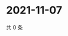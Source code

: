 # 2021-11-07

共 0 条

<!-- BEGIN WEIBO -->
<!-- 最后更新时间 Sun Nov 07 2021 04:00:41 GMT+0800 (China Standard Time) -->

<!-- END WEIBO -->
